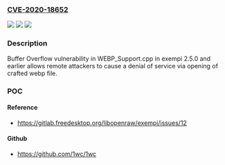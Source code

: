 ### [CVE-2020-18652](https://cve.mitre.org/cgi-bin/cvename.cgi?name=CVE-2020-18652)
![](https://img.shields.io/static/v1?label=Product&message=n%2Fa&color=blue)
![](https://img.shields.io/static/v1?label=Version&message=n%2Fa&color=blue)
![](https://img.shields.io/static/v1?label=Vulnerability&message=n%2Fa&color=brighgreen)

### Description

Buffer Overflow vulnerability in WEBP_Support.cpp in exempi 2.5.0 and earlier allows remote attackers to cause a denial of service via opening of crafted webp file.

### POC

#### Reference
- https://gitlab.freedesktop.org/libopenraw/exempi/issues/12

#### Github
- https://github.com/1wc/1wc

